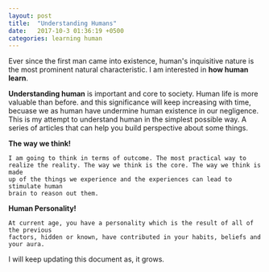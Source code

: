 ```yaml
---
layout: post
title:  "Understanding Humans"
date:   2017-10-3 01:36:19 +0500
categories: learning human
---
```


Ever since the first man came into existence, human's inquisitive nature is the most prominent natural characteristic.
I am interested in <strong>how human learn</strong>.

<strong>Understanding human</strong> is important and core to society. Human life is more valuable than before. and this significance
will keep increasing with time, becuase we as human have undermine human existence in our negligence. This is my attempt to understand human in the simplest possible way. A 
series of articles that can help you build perspective about some things.

<strong>The way we think!</strong>

	I am going to think in terms of outcome. The most practical way to
	realize the reality. The way we think is the core. The way we think is made 
	up of the things we experience and the experiences can lead to stimulate human
	brain to reason out them.


<strong>Human Personality!</strong>

	At current age, you have a personality which is the result of all of the previous
	factors, hidden or known, have contributed in your habits, beliefs and your aura.
	

I will keep updating this document as, it grows.


